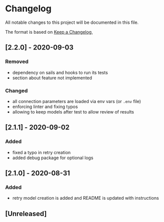 # Changelog

All notable changes to this project will be documented in this file.

The format is based on [Keep a Changelog](https://keepachangelog.com/en/1.0.0/),

## [2.2.0] - 2020-09-03
### Removed
- dependency on sails and hooks to run its tests
- section about feature not implemented

### Changed
- all connection parameters are loaded via env vars (or `.env` file)
- enforcing linter and fixing typos
- allowing to keep models after test to allow review of results

## [2.1.1] - 2020-09-02

### Added

- fixed a typo in retry creation
- added debug package for optional logs

## [2.1.0] - 2020-08-31

### Added

- retry model creation is added and README is updated with instructions

## [Unreleased]
